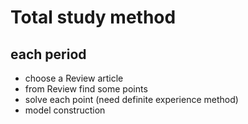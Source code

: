 # Total study method

## each period

- choose a Review article
- from Review find some points
- solve each point (need definite experience method)
- model construction
